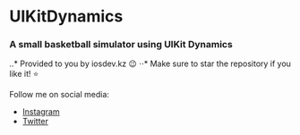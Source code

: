 # UIKitDynamics
### A small basketball simulator using UIKit Dynamics

..* Provided to you by iosdev.kz  :wink:
⋅⋅* Make sure to star the repository if you like it! :star:

Follow me on social media: 
- [Instagram](https://instagram.com/iosdev.kz)
- [Twitter](https://twitter.com/metahdev)

